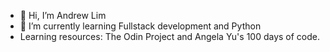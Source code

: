- 👋 Hi, I’m Andrew Lim
- 🌱 I’m currently learning Fullstack development and Python
- Learning resources: The Odin Project and Angela Yu's 100 days of code.
<!---
ALdente95/ALdente95 is a ✨ special ✨ repository because its `README.md` (this file) appears on your GitHub profile.
You can click the Preview link to take a look at your changes.
--->
